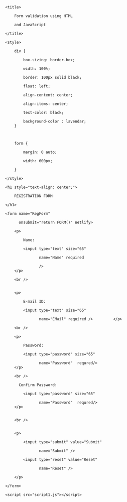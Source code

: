 <!DOCTYPE html> 

<html lang="en"> 

  

<head> 

    <title> 

        Form validation using HTML 

        and JavaScript 

    </title> 

    <style> 

        div { 

            box-sizing: border-box; 

            width: 100%; 

            border: 100px solid black; 

            float: left; 

            align-content: center; 

            align-items: center; 
            
            text-color: black;
            
            background-color : lavendar;
        } 

  

        form { 

            margin: 0 auto; 

            width: 600px; 

        } 

    </style> 

</head> 

  

<body> 

    <h1 style="text-align: center;"> 

        REGISTRATION FORM 

    </h1> 

    <form name="RegForm" 

          onsubmit="return FORM()" netlify> 

        <p> 

            Name: 

            <input type="text" size="65" 

                   name="Name" required

                   /> 
        </p> 

        <br /> 


        <p> 

            E-mail ID: 

            <input type="text" size="65" 

                   name="EMail" required />         </p> 

        <br /> 

        <p> 

            Password: 

            <input type="password" size="65" 

                   name="Password"  requred/> 
        </p> 

        <br /> 
 <p> 

          Confirm Password: 

            <input type="password" size="65" 

                   name="Password"  requred/> 
        </p> 


        <br /> 

                   
        <p> 

            <input type="submit" value="Submit" 

                   name="Submit" /> 

            <input type="reset" value="Reset" 

                   name="Reset" /> 

        </p> 

    </form> 

    <script src="script1.js"></script> 

</body> 

  

</html>
